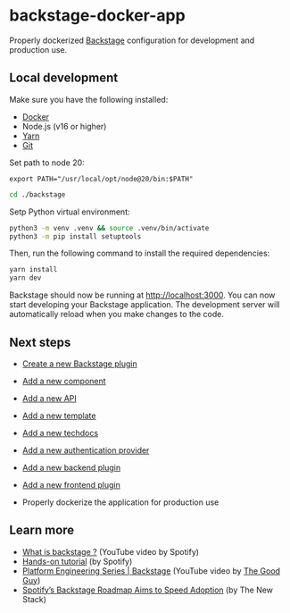 # backstage-docker-app

Properly dockerized [Backstage](https://github.com/backstage/backstage) configuration for development and production use.

## Local development

Make sure you have the following installed:
- [Docker](https://www.docker.com/)
- Node.js (v16 or higher)
- [Yarn](https://yarnpkg.com/getting-started/install)
- [Git](https://git-scm.com/)

Set path to node 20:
```
export PATH="/usr/local/opt/node@20/bin:$PATH"
```

```bash
cd ./backstage
```

Setp Python virtual environment:

```bash
python3 -m venv .venv && source .venv/bin/activate
python3 -m pip install setuptools
```


Then, run the following command to install the required dependencies:

```bash
yarn install
yarn dev
```

Backstage should now be running at [http://localhost:3000](http://localhost:3000).
You can now start developing your Backstage application. The development server will automatically reload when you make changes to the code.


## Next steps
- [Create a new Backstage plugin](https://backstage.io/docs/plugins/create-a-plugin)
- [Add a new component](https://backstage.io/docs/features/software-catalog/adding-a-component)
- [Add a new API](https://backstage.io/docs/features/software-catalog/adding-an-api)
- [Add a new template](https://backstage.io/docs/features/software-templates/adding-a-template)
- [Add a new techdocs](https://backstage.io/docs/features/techdocs/adding-techdocs)
- [Add a new authentication provider](https://backstage.io/docs/auth/adding-authentication-providers)
- [Add a new backend plugin](https://backstage.io/docs/plugins/backend-plugins)
- [Add a new frontend plugin](https://backstage.io/docs/plugins/frontend-plugins)

- Properly dockerize the application for production use


## Learn more

- [What is backstage ?](https://www.youtube.com/watch?v=85TQEpNCaU0&t=0s) (YouTube video by Spotify)
- [Hands-on tutorial](https://backstage.spotify.com/learn/standing-up-backstage/) (by Spotify)
- [Platform Engineering Series | Backstage](https://www.youtube.com/watch?v=R4qJN6S4qHw&list=PLGVPcLSzJXQos1O18dvKoW2XSczz2I2lH&index=2) (YouTube video by [The Good Guy](https://www.youtube.com/@the_good_guy))
- [Spotify’s Backstage Roadmap Aims to Speed Adoption](https://thenewstack.io/spotifys-backstage-roadmap-aims-to-speed-up-adoption/) (by The New Stack)
